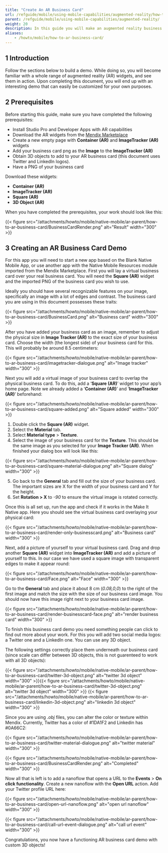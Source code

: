 ```yaml
---
title: "Create An AR Business Card"
url: /refguide/mobile/using-mobile-capabilities/augmented-reality/how-to-ar-business-card/
parent: /refguide/mobile/using-mobile-capabilities/augmented-reality/
weight: 20
description: In this guide you will make an augmented reality business card app.
aliases:
    - /howto/mobile/how-to-ar-business-card/
---
```


## 1 Introduction

Follow the sections below to build a demo. While doing so, you will become familiar with a whole range of augmented reality (AR) widgets, and see them in action. Upon completing this document, you will end up with an interesting demo that can easily be customized for your own purposes. 

## 2 Prerequisites

Before starting this guide, make sure you have completed the following prerequisites:

* Install Studio Pro and Developer Apps with AR capabilities
* Download the AR widgets from the [Mendix Marketplace](https://marketplace.mendix.com/link/component/117209)
* Create a new empty page with **Container (AR)** and **ImageTracker (AR)** widgets
* Add your business card png as the **Image** to the **ImageTracker (AR)**
* Obtain 3D objects to add to your AR business card (this document uses Twitter and LinkedIn logos).
* Have a PNG of your business card

Download these widgets:

* **Container (AR)**
* **ImageTracker (AR)**
* **Square (AR)**
* **3D Object (AR)**

When you have completed the prerequisites, your work should look like this:

{{< figure src="/attachments/howto/mobile/native-mobile/ar-parent/how-to-ar-business-card/BusinessCardRender.png" alt="Result"   width="300"  >}}

## 3 Creating an AR Business Card Demo

For this app you will need to start a new app based on the Blank Native Mobile App, or use another app with the Native Mobile Resources module imported from the Mendix Marketplace. First you will lay a virtual business card over your real business card. You will need the **Square (AR)** widget and the imported PNG of the business card you wish to use.

Ideally you should have several recognizable features on your image, specifically an image with a lot of edges and contrast. The business card you are using in this document possesses these traits:

{{< figure src="/attachments/howto/mobile/native-mobile/ar-parent/how-to-ar-business-card/BusinessCard.png" alt="Business card"   width="300"  >}}

After you have added your business card as an image, remember to adjust the physical size in **Image Tracker (AR)** to the exact size of your business card. Choose the width (the longest side) of your business card for this. This will probably be around 8.5 centimeters:

{{< figure src="/attachments/howto/mobile/native-mobile/ar-parent/how-to-ar-business-card/imagetracker-dialogue.png" alt="Image tracker"   width="300"  >}}

Next you will add a virtual image of your business card to overlap the physical business card. To do this, add a
‘**Square (AR)**’ widget to your app’s home page. Note we already added a ‘**Container (AR)**’ and ‘**ImageTracker
(AR)**’ beforehand:

{{< figure src="/attachments/howto/mobile/native-mobile/ar-parent/how-to-ar-business-card/square-added.png" alt="Square added"   width="300"  >}}

1. Double click the **Square (AR)** widget.
1. Select the **Material** tab.
1. Select **Material type** > **Texture**.
1. Select the image of your business card for the **Texture**. This should be the same image as you selected for your
   **Image Tracker (AR)**. When finished your dialog box will look like this:

{{< figure src="/attachments/howto/mobile/native-mobile/ar-parent/how-to-ar-business-card/square-material-dialogue.png" alt="Square dialog"   width="300"  >}}

5. Go back to the **General** tab and fill out the size of your business card. The important sizes are X for the width of
   your business card and Y for the height.
6. Set **Rotation > X** to *-90* to ensure the virtual image is rotated correctly.

Once this is all set up, run the app and check if it works in the Make It Native app. Here you should see the
virtual business card overlaying your physical card:

{{< figure src="/attachments/howto/mobile/native-mobile/ar-parent/how-to-ar-business-card/render-only-businesscard.png" alt="Business card"   width="300"  >}}

Next, add a picture of yourself to your virtual business card. Drag and drop another **Square (AR)** widget into
**ImageTracker (AR)** and add a picture of yourself to this. In our case we have used a square image with transparent
edges to make it appear round: 

{{< figure src="/attachments/howto/mobile/native-mobile/ar-parent/how-to-ar-business-card/Face.png" alt="Face"   width="300"  >}}

Go to the **General** tab and place it about 8 cm (*0.08,0,0*) to the right of the first image and match the size with the
size of our business card image. You should now have this image right next to your business card image.

{{< figure src="/attachments/howto/mobile/native-mobile/ar-parent/how-to-ar-business-card/render-businesscard-face.png" alt="render business card"   width="300"  >}}

To finish this business card demo you need something people can click to find out more about your work. For this you will
add two social media logos: a Twitter one and a LinkedIn one. You can use any 3D object. 

The following settings correctly place them underneath our business card (since scale can differ between 3D objects, this is not guarenteed to work with all 3D objects):

{{< figure src="/attachments/howto/mobile/native-mobile/ar-parent/how-to-ar-business-card/twitter-3d-object.png" alt="twitter 3d object"   width="300"  >}}{{< figure src="/attachments/howto/mobile/native-mobile/ar-parent/how-to-ar-business-card/twitter-3d-object.png" alt="twitter 3d object"   width="300"  >}}
{{< figure src="/attachments/howto/mobile/native-mobile/ar-parent/how-to-ar-business-card/linkedin-3d-object.png" alt="linkedin 3d object" width="300" >}}

Since you are using *.obj* files, you can alter the color or texture within Mendix. Currently, Twitter has a color of #1DA1F2 and Linkedin has #0A66C2:

{{< figure src="/attachments/howto/mobile/native-mobile/ar-parent/how-to-ar-business-card/twitter-material-dialogue.png" alt="twitter material"   width="300"  >}}

{{< figure src="/attachments/howto/mobile/native-mobile/ar-parent/how-to-ar-business-card/BusinessCardRender.png" alt="Completed"   width="300"  >}}

Now all that is left is to add a nanoflow that opens a URL to the **Events** > **On click functionality**. Create a new
nanoflow with the **Open URL** action. Add your Twitter profile URL here:

{{< figure src="/attachments/howto/mobile/native-mobile/ar-parent/how-to-ar-business-card/open-url-nanoflow.png" alt="open url nanoflow"   width="300"  >}}

{{< figure src="/attachments/howto/mobile/native-mobile/ar-parent/how-to-ar-business-card/call-url-event-dialogue.png" alt="call url event"   width="300"  >}}

Congratulations, you now have a functioning AR business card demo with custom 3D objects!
